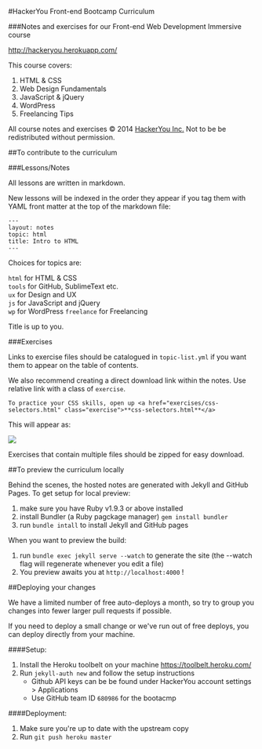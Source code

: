 #HackerYou Front-end Bootcamp Curriculum

###Notes and exercises for our Front-end Web Development Immersive course

http://hackeryou.herokuapp.com/

This course covers:

1. HTML & CSS
2. Web Design Fundamentals
3. JavaScript & jQuery
4. WordPress
5. Freelancing Tips

All course notes and exercises &copy; 2014 [HackerYou Inc.](http://hackeryou.com) Not to be be redistributed without permission.


##To contribute to the curriculum

###Lessons/Notes

All lessons are written in markdown.

New lessons will be indexed in the order they appear if you tag them with YAML front matter at the top of the markdown file:

```
---
layout: notes
topic: html
title: Intro to HTML
---
```

Choices for topics are:

`html` for HTML & CSS  
`tools` for GitHub, SublimeText etc.   
`ux` for Design and UX  
`js` for JavaScript and jQuery  
`wp` for WordPress
`freelance` for Freelancing

Title is up to you.

###Exercises

Links to exercise files should be catalogued in `topic-list.yml` if you want them to appear on the table of contents.  

We also recommend creating a direct download link within the notes. Use relative link with a class of `exercise`.

```
To practice your CSS skills, open up <a href="exercises/css-selectors.html" class="exercise">**css-selectors.html**</a>
```
This will appear as: 

![](http://cl.ly/image/2u2A2F1C2O2Y/Screen%20Shot%202014-04-30%20at%2010.23.17%20AM.png)

Exercises that contain multiple files should be zipped for easy download.

##To preview the curriculum locally

Behind the scenes, the hosted notes are generated with Jekyll and GitHub Pages. To get setup for local preview:

1. make sure you have Ruby v1.9.3 or above installed
2. install Bundler (a Ruby pagckage manager) `gem install bundler`
3. run `bundle intall` to install Jekyll and GitHub pages

When you want to preview the build:

1. run `bundle exec jekyll serve --watch` to generate the site (the --watch flag will regenerate whenever you edit a file)
2. You preview awaits you at `http://localhost:4000` !

##Deploying your changes

We have a limited number of free auto-deploys a month, so try to group you changes into fewer larger pull requests if possible.

If you need to deploy a small change or we've run out of free deploys, you can deploy directly from your machine.

####Setup:

1. Install the Heroku toolbelt on your machine <https://toolbelt.heroku.com/>
3. Run `jekyll-auth new` and follow the setup instructions
    * Github API keys can be be found under HackerYou account settings > Applications
    * Use GitHub team ID `680986` for the bootacmp

####Deployment:

1. Make sure you're up to date with the upstream copy
2. Run `git push heroku master`
